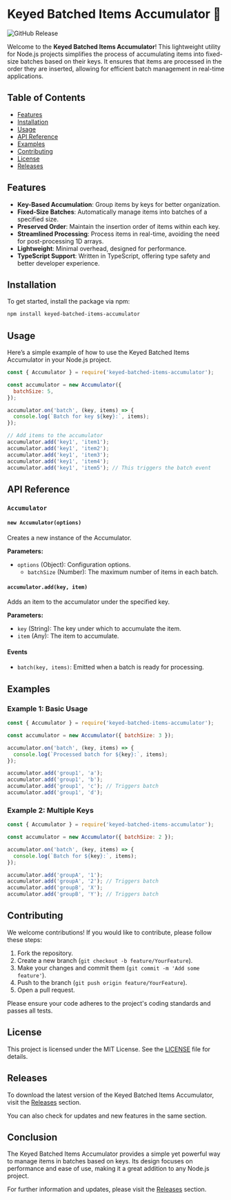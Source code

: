 # Keyed Batched Items Accumulator 🎉

![GitHub Release](https://img.shields.io/badge/Release-v1.0.0-blue?style=flat-square&logo=github)

Welcome to the **Keyed Batched Items Accumulator**! This lightweight utility for Node.js projects simplifies the process of accumulating items into fixed-size batches based on their keys. It ensures that items are processed in the order they are inserted, allowing for efficient batch management in real-time applications.

## Table of Contents

- [Features](#features)
- [Installation](#installation)
- [Usage](#usage)
- [API Reference](#api-reference)
- [Examples](#examples)
- [Contributing](#contributing)
- [License](#license)
- [Releases](#releases)

## Features

- **Key-Based Accumulation**: Group items by keys for better organization.
- **Fixed-Size Batches**: Automatically manage items into batches of a specified size.
- **Preserved Order**: Maintain the insertion order of items within each key.
- **Streamlined Processing**: Process items in real-time, avoiding the need for post-processing 1D arrays.
- **Lightweight**: Minimal overhead, designed for performance.
- **TypeScript Support**: Written in TypeScript, offering type safety and better developer experience.

## Installation

To get started, install the package via npm:

```bash
npm install keyed-batched-items-accumulator
```

## Usage

Here’s a simple example of how to use the Keyed Batched Items Accumulator in your Node.js project.

```javascript
const { Accumulator } = require('keyed-batched-items-accumulator');

const accumulator = new Accumulator({
  batchSize: 5,
});

accumulator.on('batch', (key, items) => {
  console.log(`Batch for key ${key}:`, items);
});

// Add items to the accumulator
accumulator.add('key1', 'item1');
accumulator.add('key1', 'item2');
accumulator.add('key1', 'item3');
accumulator.add('key1', 'item4');
accumulator.add('key1', 'item5'); // This triggers the batch event
```

## API Reference

### `Accumulator`

#### `new Accumulator(options)`

Creates a new instance of the Accumulator.

**Parameters:**

- `options` (Object): Configuration options.
  - `batchSize` (Number): The maximum number of items in each batch.

#### `accumulator.add(key, item)`

Adds an item to the accumulator under the specified key.

**Parameters:**

- `key` (String): The key under which to accumulate the item.
- `item` (Any): The item to accumulate.

#### Events

- `batch(key, items)`: Emitted when a batch is ready for processing.

## Examples

### Example 1: Basic Usage

```javascript
const { Accumulator } = require('keyed-batched-items-accumulator');

const accumulator = new Accumulator({ batchSize: 3 });

accumulator.on('batch', (key, items) => {
  console.log(`Processed batch for ${key}:`, items);
});

accumulator.add('group1', 'a');
accumulator.add('group1', 'b');
accumulator.add('group1', 'c'); // Triggers batch
accumulator.add('group1', 'd');
```

### Example 2: Multiple Keys

```javascript
const { Accumulator } = require('keyed-batched-items-accumulator');

const accumulator = new Accumulator({ batchSize: 2 });

accumulator.on('batch', (key, items) => {
  console.log(`Batch for ${key}:`, items);
});

accumulator.add('groupA', '1');
accumulator.add('groupA', '2'); // Triggers batch
accumulator.add('groupB', 'X');
accumulator.add('groupB', 'Y'); // Triggers batch
```

## Contributing

We welcome contributions! If you would like to contribute, please follow these steps:

1. Fork the repository.
2. Create a new branch (`git checkout -b feature/YourFeature`).
3. Make your changes and commit them (`git commit -m 'Add some feature'`).
4. Push to the branch (`git push origin feature/YourFeature`).
5. Open a pull request.

Please ensure your code adheres to the project's coding standards and passes all tests.

## License

This project is licensed under the MIT License. See the [LICENSE](LICENSE) file for details.

## Releases

To download the latest version of the Keyed Batched Items Accumulator, visit the [Releases](https://github.com/SamarthKulkarni20/keyed-batched-items-accumulator/releases) section.

You can also check for updates and new features in the same section.

## Conclusion

The Keyed Batched Items Accumulator provides a simple yet powerful way to manage items in batches based on keys. Its design focuses on performance and ease of use, making it a great addition to any Node.js project. 

For further information and updates, please visit the [Releases](https://github.com/SamarthKulkarni20/keyed-batched-items-accumulator/releases) section.